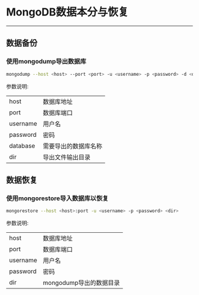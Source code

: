 # MongoDB数据本分与恢复

---

## 数据备份

### 使用mongodump导出数据库

```bash
mongodump --host <host> --port <port> -u <username> -p <password> -d <database> -o <dir>
```

参数说明:

|||
|:-|:-|
|host|数据库地址|
|port|数据库端口|
|username|用户名|
|password|密码|
|database|需要导出的数据库名称|
|dir|导出文件输出目录|

## 数据恢复

### 使用mongorestore导入数据库以恢复

```bash
mongorestore --host <host>:port -u <username> -p <password> <dir>
```

参数说明:

|||
|:-|:-|
|host|数据库地址|
|port|数据库端口|
|username|用户名|
|password|密码|
|dir|mongodump导出的数据目录|